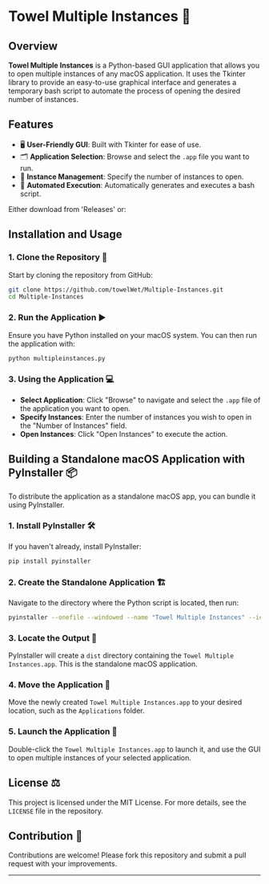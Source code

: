 # Towel Multiple Instances 🚀

## Overview

**Towel Multiple Instances** is a Python-based GUI application that allows you to open multiple instances of any macOS application. It uses the Tkinter library to provide an easy-to-use graphical interface and generates a temporary bash script to automate the process of opening the desired number of instances.

## Features

- 🖥️ **User-Friendly GUI**: Built with Tkinter for ease of use.
- 🗂️ **Application Selection**: Browse and select the `.app` file you want to run.
- 🔄 **Instance Management**: Specify the number of instances to open.
- 🤖 **Automated Execution**: Automatically generates and executes a bash script.

Either download from 'Releases' or:


## Installation and Usage

### 1. Clone the Repository 🔗

Start by cloning the repository from GitHub:

```bash
git clone https://github.com/towelWet/Multiple-Instances.git
cd Multiple-Instances
```

### 2. Run the Application ▶️

Ensure you have Python installed on your macOS system. You can then run the application with:

```bash
python multipleinstances.py
```

### 3. Using the Application 💻

- **Select Application**: Click "Browse" to navigate and select the `.app` file of the application you want to open.
- **Specify Instances**: Enter the number of instances you wish to open in the "Number of Instances" field.
- **Open Instances**: Click "Open Instances" to execute the action.

## Building a Standalone macOS Application with PyInstaller 📦

To distribute the application as a standalone macOS app, you can bundle it using PyInstaller.

### 1. Install PyInstaller 🛠️

If you haven't already, install PyInstaller:

```bash
pip install pyinstaller
```

### 2. Create the Standalone Application 🏗️

Navigate to the directory where the Python script is located, then run:

```bash
pyinstaller --onefile --windowed --name "Towel Multiple Instances" --icon "/Users/towelwet/Pictures/(Towel Apps)/Towel Multiple Instances/AppIcon.icns" multipleinstances.py
```

### 3. Locate the Output 📁

PyInstaller will create a `dist` directory containing the `Towel Multiple Instances.app`. This is the standalone macOS application.

### 4. Move the Application 🚚

Move the newly created `Towel Multiple Instances.app` to your desired location, such as the `Applications` folder.

### 5. Launch the Application 🚀

Double-click the `Towel Multiple Instances.app` to launch it, and use the GUI to open multiple instances of your selected application.

## License ⚖️

This project is licensed under the MIT License. For more details, see the `LICENSE` file in the repository.

## Contribution 🤝

Contributions are welcome! Please fork this repository and submit a pull request with your improvements.

---
